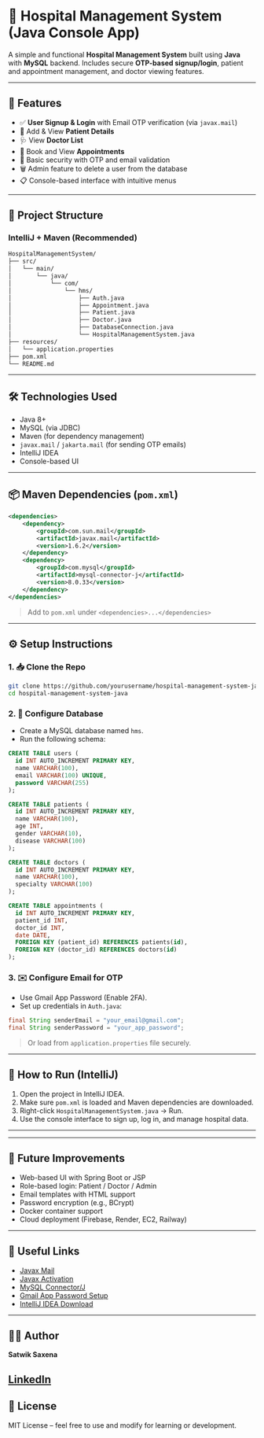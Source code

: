 # 🏥 Hospital Management System (Java Console App)

A simple and functional **Hospital Management System** built using **Java** with **MySQL** backend. Includes secure **OTP-based signup/login**, patient and appointment management, and doctor viewing features.

---

## 🚀 Features

- ✅ **User Signup & Login** with Email OTP verification (via `javax.mail`)
- 🧾 Add & View **Patient Details**
- 🩺 View **Doctor List**
- 📅 Book and View **Appointments**
- 🔐 Basic security with OTP and email validation
- 🗑️ Admin feature to delete a user from the database
- 📋 Console-based interface with intuitive menus

---

## 📁 Project Structure

### IntelliJ + Maven (Recommended)

```bash
HospitalManagementSystem/
├── src/
│   └── main/
│       └── java/
│           └── com/
│               └── hms/
│                   ├── Auth.java
│                   ├── Appointment.java
│                   ├── Patient.java
│                   ├── Doctor.java
│                   ├── DatabaseConnection.java
│                   └── HospitalManagementSystem.java
├── resources/
│   └── application.properties
├── pom.xml
└── README.md
```

---

## 🛠️ Technologies Used

- Java 8+
- MySQL (via JDBC)
- Maven (for dependency management)
- `javax.mail` / `jakarta.mail` (for sending OTP emails)
- IntelliJ IDEA
- Console-based UI

---

## 📦 Maven Dependencies (`pom.xml`)

```xml
<dependencies>
    <dependency>
        <groupId>com.sun.mail</groupId>
        <artifactId>javax.mail</artifactId>
        <version>1.6.2</version>
    </dependency>
    <dependency>
        <groupId>com.mysql</groupId>
        <artifactId>mysql-connector-j</artifactId>
        <version>8.0.33</version>
    </dependency>
</dependencies>
```

> Add to `pom.xml` under `<dependencies>...</dependencies>`

---

## ⚙️ Setup Instructions

### 1. 📥 Clone the Repo

```bash
git clone https://github.com/yourusername/hospital-management-system-java.git
cd hospital-management-system-java
```

### 2. 🧷 Configure Database

- Create a MySQL database named `hms`.
- Run the following schema:

```sql
CREATE TABLE users (
  id INT AUTO_INCREMENT PRIMARY KEY,
  name VARCHAR(100),
  email VARCHAR(100) UNIQUE,
  password VARCHAR(255)
);

CREATE TABLE patients (
  id INT AUTO_INCREMENT PRIMARY KEY,
  name VARCHAR(100),
  age INT,
  gender VARCHAR(10),
  disease VARCHAR(100)
);

CREATE TABLE doctors (
  id INT AUTO_INCREMENT PRIMARY KEY,
  name VARCHAR(100),
  specialty VARCHAR(100)
);

CREATE TABLE appointments (
  id INT AUTO_INCREMENT PRIMARY KEY,
  patient_id INT,
  doctor_id INT,
  date DATE,
  FOREIGN KEY (patient_id) REFERENCES patients(id),
  FOREIGN KEY (doctor_id) REFERENCES doctors(id)
);
```

### 3. ✉️ Configure Email for OTP

- Use Gmail App Password (Enable 2FA).
- Set up credentials in `Auth.java`:

```java
final String senderEmail = "your_email@gmail.com";
final String senderPassword = "your_app_password";
```

> Or load from `application.properties` file securely.

---

## 🧪 How to Run (IntelliJ)

1. Open the project in IntelliJ IDEA.
2. Make sure `pom.xml` is loaded and Maven dependencies are downloaded.
3. Right-click `HospitalManagementSystem.java` → Run.
4. Use the console interface to sign up, log in, and manage hospital data.

---

---

## 🚧 Future Improvements

- Web-based UI with Spring Boot or JSP
- Role-based login: Patient / Doctor / Admin
- Email templates with HTML support
- Password encryption (e.g., BCrypt)
- Docker container support
- Cloud deployment (Firebase, Render, EC2, Railway)

---

## 🔗 Useful Links

- [Javax Mail ](https://repo1.maven.org/maven2/com/sun/mail/javax.mail/1.6.2/javax.mail-1.6.2.jar)
- [Javax Activation](https://github.com/eclipse-ee4j/jaf/releases)
- [MySQL Connector/J](https://dev.mysql.com/downloads/connector/j/)
- [Gmail App Password Setup](https://support.google.com/accounts/answer/185833)
- [IntelliJ IDEA Download](https://www.jetbrains.com/idea/download/)

---

## 🙋‍♂️ Author

**Satwik Saxena**  

[LinkedIn](https://www.linkedin.com/in/satwik-12-dev)
---

## 📄 License

MIT License – feel free to use and modify for learning or development.
